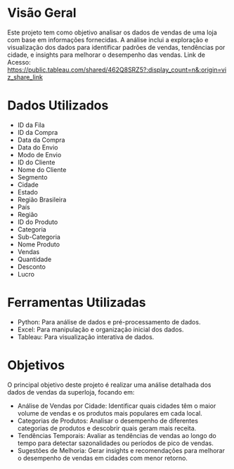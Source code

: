 # Visão Geral
Este projeto tem como objetivo analisar os dados de vendas de uma loja com base em informações fornecidas. A análise inclui a exploração e visualização dos dados para identificar padrões de vendas, tendências por cidade, e insights para melhorar o desempenho das vendas. Link de Acesso: https://public.tableau.com/shared/462Q8SRZ5?:display_count=n&:origin=viz_share_link

# Dados Utilizados

- ID da Fila
- ID da Compra
- Data da Compra
- Data do Envio
- Modo de Envio
- ID do Cliente
- Nome do Cliente 
- Segmento
- Cidade
- Estado
- Região Brasileira
- País
- Região
- ID do Produto 
- Categoria
- Sub-Categoria
- Nome Produto
- Vendas
- Quantidade
- Desconto
- Lucro


# Ferramentas Utilizadas
- Python: Para análise de dados e pré-processamento de dados.
- Excel: Para manipulação e organização inicial dos dados.
- Tableau: Para visualização interativa de dados.

# Objetivos
O principal objetivo deste projeto é realizar uma análise detalhada dos dados de vendas da superloja, focando em:

- Análise de Vendas por Cidade: Identificar quais cidades têm o maior volume de vendas e os produtos mais populares em cada local.
- Categorias de Produtos: Analisar o desempenho de diferentes categorias de produtos e descobrir quais geram mais receita.
- Tendências Temporais: Avaliar as tendências de vendas ao longo do tempo para detectar sazonalidades ou períodos de pico de vendas.
- Sugestões de Melhoria: Gerar insights e recomendações para melhorar o desempenho de vendas em cidades com menor retorno.
